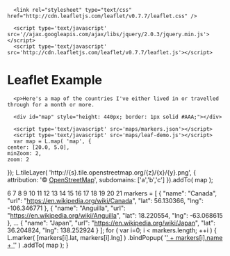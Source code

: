<html lang="en-US" xmlns="http://www.w3.org/1999/xhtml">
   <head profile="http://gmpg.org/xfn/11">
      <meta http-equiv="Content-Type" content="text/html; charset=UTF-8" />
 
      <link rel="stylesheet" type="text/css" href="http://cdn.leafletjs.com/leaflet/v0.7.7/leaflet.css" />
      
      <script type='text/javascript' src='//ajax.googleapis.com/ajax/libs/jquery/2.0.3/jquery.min.js'></script>
      <script type='text/javascript' src='http://cdn.leafletjs.com/leaflet/v0.7.7/leaflet.js'></script>
   </head>
 
   <body>
      <h1>Leaflet Example</h1>
      
      <p>Here's a map of the countries I've either lived in or travelled through for a month or more.
      
      <div id="map" style="height: 440px; border: 1px solid #AAA;"></div>
 
      <script type='text/javascript' src='maps/markers.json'></script>
      <script type='text/javascript' src='maps/leaf-demo.js'></script>
      var map = L.map( 'map', {
    center: [20.0, 5.0],
    minZoom: 2,
    zoom: 2
});
L.tileLayer( 'http://{s}.tile.openstreetmap.org/{z}/{x}/{y}.png', {
    attribution: '&copy; <a href="https://www.openstreetmap.org/copyright">OpenStreetMap</a>',
    subdomains: ['a','b','c']
}).addTo( map );

6
7
8
9
10
11
12
13
14
15
16
17
18
19
20
21
markers = [
   {
     "name": "Canada",
     "url": "https://en.wikipedia.org/wiki/Canada",
     "lat": 56.130366,
     "lng": -106.346771
   },
   {
     "name": "Anguilla",
     "url": "https://en.wikipedia.org/wiki/Anguilla",
     "lat": 18.220554,
     "lng": -63.068615
   },
...
   {
     "name": "Japan",
     "url": "https://en.wikipedia.org/wiki/Japan",
     "lat": 36.204824,
     "lng": 138.252924
   }
];
for ( var i=0; i < markers.length; ++i ) 
{
   L.marker( [markers[i].lat, markers[i].lng] )
      .bindPopup( '<a href="' + markers[i].url + '" target="_blank">' + markers[i].name + '</a>' )
      .addTo( map );
}
   </body>
</html>

